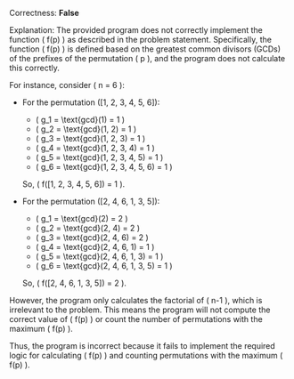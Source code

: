 Correctness: **False**

Explanation: The provided program does not correctly implement the function \( f(p) \) as described in the problem statement. Specifically, the function \( f(p) \) is defined based on the greatest common divisors (GCDs) of the prefixes of the permutation \( p \), and the program does not calculate this correctly.

For instance, consider \( n = 6 \):

- For the permutation \([1, 2, 3, 4, 5, 6]\):
  - \( g_1 = \text{gcd}(1) = 1 \)
  - \( g_2 = \text{gcd}(1, 2) = 1 \)
  - \( g_3 = \text{gcd}(1, 2, 3) = 1 \)
  - \( g_4 = \text{gcd}(1, 2, 3, 4) = 1 \)
  - \( g_5 = \text{gcd}(1, 2, 3, 4, 5) = 1 \)
  - \( g_6 = \text{gcd}(1, 2, 3, 4, 5, 6) = 1 \)
  
  So, \( f([1, 2, 3, 4, 5, 6]) = 1 \).

- For the permutation \([2, 4, 6, 1, 3, 5]\):
  - \( g_1 = \text{gcd}(2) = 2 \)
  - \( g_2 = \text{gcd}(2, 4) = 2 \)
  - \( g_3 = \text{gcd}(2, 4, 6) = 2 \)
  - \( g_4 = \text{gcd}(2, 4, 6, 1) = 1 \)
  - \( g_5 = \text{gcd}(2, 4, 6, 1, 3) = 1 \)
  - \( g_6 = \text{gcd}(2, 4, 6, 1, 3, 5) = 1 \)
  
  So, \( f([2, 4, 6, 1, 3, 5]) = 2 \).

However, the program only calculates the factorial of \( n-1 \), which is irrelevant to the problem. This means the program will not compute the correct value of \( f(p) \) or count the number of permutations with the maximum \( f(p) \).

Thus, the program is incorrect because it fails to implement the required logic for calculating \( f(p) \) and counting permutations with the maximum \( f(p) \).
